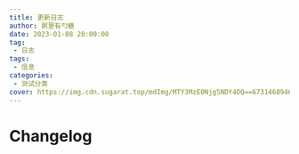 ```yaml
---
title: 更新日志
author: 粥里有勺糖
date: 2023-01-08 20:00:00
tag:
 - 日志
tags:
 - 信息
categories:
 - 测试分类
cover: https://img.cdn.sugarat.top/mdImg/MTY3MzE0Njg5NDY4OQ==673146894689
---
```


# Changelog
